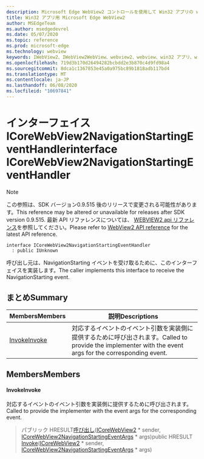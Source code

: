 ```yaml
---
description: Microsoft Edge WebView2 コントロールを使用して Win32 アプリの web コンテンツをホストする
title: Win32 アプリ用 Microsoft Edge WebView2
author: MSEdgeTeam
ms.author: msedgedevrel
ms.date: 05/07/2020
ms.topic: reference
ms.prod: microsoft-edge
ms.technology: webview
keywords: IWebView2、IWebView2WebView、webview2、webview、win32 アプリ、win32、edge、ICoreWebView2、ICoreWebView2Controller、browser control、edge html
ms.openlocfilehash: 719d3b170d26494282bcbdd2e3b870c4d9fd98a4
ms.sourcegitcommit: 8dca1c1367853e45a0a975bc89b1818adb117bd4
ms.translationtype: MT
ms.contentlocale: ja-JP
ms.lasthandoff: 06/08/2020
ms.locfileid: "10697841"
---
```

# <span data-ttu-id="1f5cd-104">インターフェイス ICoreWebView2NavigationStartingEventHandler</span><span class="sxs-lookup"><span data-stu-id="1f5cd-104">interface ICoreWebView2NavigationStartingEventHandler</span></span> 

> [!NOTE]
> <span data-ttu-id="1f5cd-105">この参照は、SDK バージョン0.9.515 後のリリースで変更される可能性があります。</span><span class="sxs-lookup"><span data-stu-id="1f5cd-105">This reference may be altered or unavailable for releases after SDK version 0.9.515.</span></span> <span data-ttu-id="1f5cd-106">最新 API リファレンスについては、 [WEBVIEW2 api リファレンス](../../../webview2-api-reference.md)を参照してください。</span><span class="sxs-lookup"><span data-stu-id="1f5cd-106">Please refer to [WebView2 API reference](../../../webview2-api-reference.md) for the latest API reference.</span></span>

```
interface ICoreWebView2NavigationStartingEventHandler
  : public IUnknown
```

<span data-ttu-id="1f5cd-107">呼び出し元は、NavigationStarting イベントを受け取るために、このインターフェイスを実装します。</span><span class="sxs-lookup"><span data-stu-id="1f5cd-107">The caller implements this interface to receive the NavigationStarting event.</span></span>

## <span data-ttu-id="1f5cd-108">まとめ</span><span class="sxs-lookup"><span data-stu-id="1f5cd-108">Summary</span></span>

 <span data-ttu-id="1f5cd-109">Members</span><span class="sxs-lookup"><span data-stu-id="1f5cd-109">Members</span></span>                        | <span data-ttu-id="1f5cd-110">説明</span><span class="sxs-lookup"><span data-stu-id="1f5cd-110">Descriptions</span></span>
--------------------------------|---------------------------------------------
[<span data-ttu-id="1f5cd-111">Invoke</span><span class="sxs-lookup"><span data-stu-id="1f5cd-111">Invoke</span></span>](#invoke) | <span data-ttu-id="1f5cd-112">対応するイベントのイベント引数を実装側に提供するために呼び出されます。</span><span class="sxs-lookup"><span data-stu-id="1f5cd-112">Called to provide the implementer with the event args for the corresponding event.</span></span>

## <span data-ttu-id="1f5cd-113">Members</span><span class="sxs-lookup"><span data-stu-id="1f5cd-113">Members</span></span>

#### <span data-ttu-id="1f5cd-114">Invoke</span><span class="sxs-lookup"><span data-stu-id="1f5cd-114">Invoke</span></span> 

<span data-ttu-id="1f5cd-115">対応するイベントのイベント引数を実装側に提供するために呼び出されます。</span><span class="sxs-lookup"><span data-stu-id="1f5cd-115">Called to provide the implementer with the event args for the corresponding event.</span></span>

> <span data-ttu-id="1f5cd-116">パブリック HRESULT[呼び出し](#invoke)([ICoreWebView2](icorewebview2.md) \* sender, [ICoreWebView2NavigationStartingEventArgs](icorewebview2navigationstartingeventargs.md) \* args)</span><span class="sxs-lookup"><span data-stu-id="1f5cd-116">public HRESULT [Invoke](#invoke)([ICoreWebView2](icorewebview2.md) \* sender, [ICoreWebView2NavigationStartingEventArgs](icorewebview2navigationstartingeventargs.md) \* args)</span></span>

